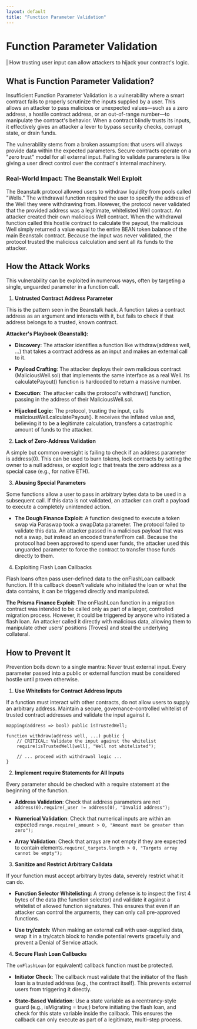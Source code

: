 ```yaml
---
layout: default
title: "Function Parameter Validation"
---
```


# Function Parameter Validation

| How trusting user input can allow attackers to hijack your contract's logic.

## What is  Function Parameter Validation?

Insufficient Function Parameter Validation is a vulnerability where a smart contract fails to properly scrutinize the inputs supplied by a user. This allows an attacker to pass malicious or unexpected values—such as a zero address, a hostile contract address, or an out-of-range number—to manipulate the contract's behavior. When a contract blindly trusts its inputs, it effectively gives an attacker a lever to bypass security checks, corrupt state, or drain funds.

The vulnerability stems from a broken assumption: that users will always provide data within the expected parameters. Secure contracts operate on a "zero trust" model for all external input. Failing to validate parameters is like giving a user direct control over the contract's internal machinery.

### Real-World Impact: The Beanstalk Well Exploit

The Beanstalk protocol allowed users to withdraw liquidity from pools called "Wells." The withdrawal function required the user to specify the address of the Well they were withdrawing from. However, the protocol never validated that the provided address was a legitimate, whitelisted Well contract. An attacker created their own malicious Well contract. When the withdrawal function called this hostile contract to calculate the payout, the malicious Well simply returned a value equal to the entire BEAN token balance of the main Beanstalk contract. Because the input was never validated, the protocol trusted the malicious calculation and sent all its funds to the attacker.

## How the Attack Works

This vulnerability can be exploited in numerous ways, often by targeting a single, unguarded parameter in a function call.

1. **Untrusted Contract Address Parameter**

This is the pattern seen in the Beanstalk hack. A function takes a contract address as an argument and interacts with it, but fails to check if that address belongs to a trusted, known contract.

**Attacker's Playbook (Beanstalk):**

- **Discovery**: The attacker identifies a function like withdraw(address well, ...) that takes a contract address as an input and makes an external call to it.

- **Payload Crafting**: The attacker deploys their own malicious contract (MaliciousWell.sol) that implements the same interface as a real Well. Its calculatePayout() function is hardcoded to return a massive number.

- **Execution**: The attacker calls the protocol's withdraw() function, passing in the address of their MaliciousWell.sol.

- **Hijacked Logic**: The protocol, trusting the input, calls maliciousWell.calculatePayout(). It receives the inflated value and, believing it to be a legitimate calculation, transfers a catastrophic amount of funds to the attacker.

2. **Lack of Zero-Address Validation**

A simple but common oversight is failing to check if an address parameter is address(0). This can be used to burn tokens, lock contracts by setting the owner to a null address, or exploit logic that treats the zero address as a special case (e.g., for native ETH).

3. **Abusing Special Parameters**

Some functions allow a user to pass in arbitrary bytes data to be used in a subsequent call. If this data is not validated, an attacker can craft a payload to execute a completely unintended action.

* **The Dough Finance Exploit**: A function designed to execute a token swap via Paraswap took a swapData parameter. The protocol failed to validate this data. An attacker passed in a malicious payload that was not a swap, but instead an encoded transferFrom call. Because the protocol had been approved to spend user funds, the attacker used this unguarded parameter to force the contract to transfer those funds directly to them.

4. Exploiting Flash Loan Callbacks

Flash loans often pass user-defined data to the onFlashLoan callback function. If this callback doesn't validate who initiated the loan or what the data contains, it can be triggered directly and manipulated.

**The Prisma Finance Exploit**: The onFlashLoan function in a migration contract was intended to be called only as part of a larger, controlled migration process. However, it could be triggered by anyone who initiated a flash loan. An attacker called it directly with malicious data, allowing them to manipulate other users' positions (Troves) and steal the underlying collateral.

## How to Prevent It

Prevention boils down to a single mantra: Never trust external input. Every parameter passed into a public or external function must be considered hostile until proven otherwise.

1. **Use Whitelists for Contract Address Inputs**

If a function must interact with other contracts, do not allow users to supply an arbitrary address. Maintain a secure, governance-controlled whitelist of trusted contract addresses and validate the input against it.

```sol
mapping(address => bool) public isTrustedWell;

function withdraw(address well, ...) public {
    // CRITICAL: Validate the input against the whitelist
    require(isTrustedWell[well], "Well not whitelisted");

    // ... proceed with withdrawal logic ...
}
```
2. **Implement require Statements for All Inputs**

Every parameter should be checked with a require statement at the beginning of the function.

* **Address Validation**: Check that address parameters are not `address(0).require(_user != address(0), "Invalid address");`

* **Numerical Validation**: Check that numerical inputs are within an expected `range.require(_amount > 0, "Amount must be greater than zero");`

- **Array Validation**: Check that arrays are not empty if they are expected to contain elements.`require(_targets.length > 0, "Targets array cannot be empty");`

3. **Sanitize and Restrict Arbitrary Calldata**

If your function must accept arbitrary bytes data, severely restrict what it can do.

- **Function Selector Whitelisting**: A strong defense is to inspect the first 4 bytes of the data (the function selector) and validate it against a whitelist of allowed function signatures. This ensures that even if an attacker can control the arguments, they can only call pre-approved functions.

- **Use try/catch**: When making an external call with user-supplied data, wrap it in a try/catch block to handle potential reverts gracefully and prevent a Denial of Service attack.

4. **Secure Flash Loan Callbacks**

The `onFlashLoan` (or equivalent) callback function must be protected.

- **Initiator Check**: The callback must validate that the initiator of the flash loan is a trusted address (e.g., the contract itself). This prevents external users from triggering it directly.

- **State-Based Validation**: Use a state variable as a reentrancy-style guard (e.g., isMigrating = true;) before initiating the flash loan, and check for this state variable inside the callback. This ensures the callback can only execute as part of a legitimate, multi-step process.